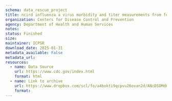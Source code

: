 ```yaml
---
schema: data_rescue_project 
title: ncird influenza a virus morbidity and titer measurements from ferrets/aggregated dataset of serially collected influenza a virus morbidity etc
organization: Centers for Disease Control and Prevention
agency: Department of Health and Human Services
notes: 
status: Finished
size: 
maintainer: ICPSR
download_date: 2025-01-31
metadata_available: False
metadata_url: 
resources:
  - name: Data Source
    url: https://www.cdc.gov/index.html
    format: html
  - name: Link to archive
    url: https://www.dropbox.com/scl/fo/a4bokti9qcpvu26oxan2d/ANcDSDMdH9G0L1zuwzeBJjY?rlkey=fv585idmexr21me90h6fzfzsb&dl=0
    format: 
---
```

